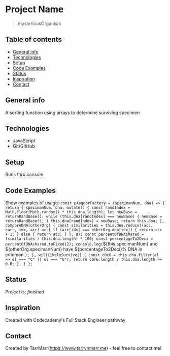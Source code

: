 # Project Name
> mysteriousOrganism

## Table of contents
* [General info](#general-info)
* [Technologies](#technologies)
* [Setup](#setup)
* [Code Examples](#code-examples)
* [Status](#status)
* [Inspiration](#inspiration)
* [Contact](#contact)

## General info
A sorting function using arrays to determine surviving specimen

## Technologies
* JavaScript
* Git/GitHub  

## Setup
Runs thru console 

## Code Examples
Show examples of usage:
`const pAequorFactory = (specimanNum, dna) => {
    return {
      specimanNum,
      dna,
      mutate() {
        const randIndex = Math.floor(Math.random() * this.dna.length);
        let newBase = returnRandBase();
        while (this.dna[randIndex] === newBase) {
          newBase = returnRandBase();
        }
        this.dna[randIndex] = newBase;
        return this.dna;
      },
      compareDNA(otherOrg) {
        const similarities = this.dna.reduce((acc, curr, idx, arr) => {
          if (arr[idx] === otherOrg.dna[idx]) {
            return acc + 1;
          } else {
            return acc;
          }
        }, 0);
        const percentOfDNAshared = (similarities / this.dna.length) * 100;
        const percentageTo2Deci = percentOfDNAshared.toFixed(2);
        console.log(`${this.specimanNum} and ${otherOrg.specimanNum} have ${percentageTo2Deci}% DNA in common.`);
      },
      willLikelySurvive() {
        const cOrG = this.dna.filter(el => el === "C" || el === "G");
        return cOrG.length / this.dna.length >= 0.6;
      },
    }
  };`

## Status
Project is: _finished_

## Inspiration
Created with Codecademy's Full Stack Engineer pathway 

## Contact
Created by TarrMarr(https://www.tarrynmarr.me) - feel free to contact me!
